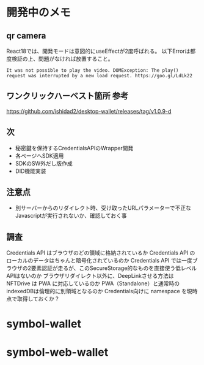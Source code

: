 # 開発中のメモ

## qr camera
React18では、開発モードは意図的にuseEffectが2度呼ばれる。
以下Errorは都度検証の上、問題がなければ放置すること。

```
It was not possible to play the video. DOMException: The play() request was interrupted by a new load request. https://goo.gl/LdLk22
```

## ワンクリックハーベスト箇所 参考
https://github.com/ishidad2/desktop-wallet/releases/tag/v1.0.9-d

## 次
- 秘密鍵を保持するCredentialsAPIのWrapper開発
- 各ページへSDK適用
- SDKのSW外だし版作成
- DID機能実装

## 注意点
- 別サーバーからのリダイレクト時、受け取ったURLパラメーターで不正なJavascriptが実行されないか、確認しておく事

## 調査
Credentials API はブラウザのどの領域に格納されているか
Credentials API のローカルのデータはちゃんと暗号化されているのか
Credentials API では一度ブラウザの2要素認証が走るが、このSecureStorage的なものを直接使う低レベルAPIはないのか
ブラウザリダイレクト以外に、DeepLinkさせる方法は
NFTDrive は PWA に対応しているのか
PWA（Standalone）と通常時のindexedDBは倫理的に別領域となるのか
Credentials向けに namespace を現時点で取得しておくか？
# symbol-wallet
# symbol-web-wallet
